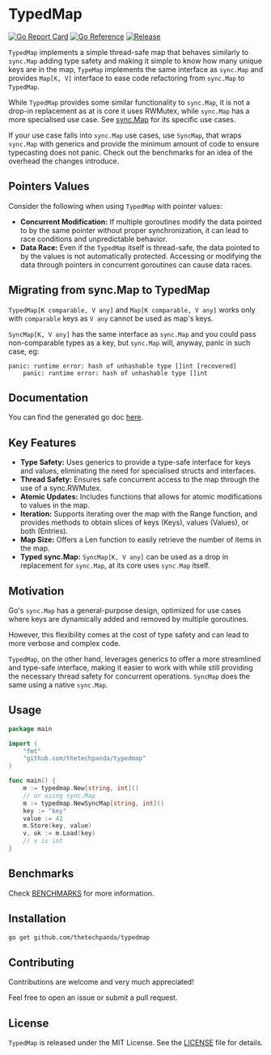 # TypedMap

[![Go Report Card](https://goreportcard.com/badge/github.com/thetechpanda/typedmap)](https://goreportcard.com/report/github.com/thetechpanda/typedmap)
[![Go Reference](https://pkg.go.dev/badge/github.com/thetechpanda/typedmap.svg)](https://pkg.go.dev/github.com/thetechpanda/typedmap)
[![Release](https://img.shields.io/github/release/thetechpanda/typedmap.svg?style=flat-square)](https://github.com/thetechpanda/typedmap/tags/latest)

`TypedMap` implements a simple thread-safe map that behaves similarly to `sync.Map` adding type safety and making it simple to know how many unique keys are in the map, `TypeMap` implements the same interface as `sync.Map` and provides `Map[K, V]` interface to ease code refactoring from `sync.Map` to `TypedMap`. 

While `TypedMap` provides some similar functionality to `sync.Map`, it is not a drop-in replacement as at is core it uses RWMutex, while `sync.Map` has a more specialised use case. See [sync.Map](https://pkg.go.dev/sync#Map) for its specific use cases.

If your use case falls into `sync.Map` use cases, use `SyncMap`, that wraps `sync.Map` with generics and provide the minimum amount of code to ensure typecasting does not panic. Check out the benchmarks for an idea of the overhead the changes introduce.

## Pointers Values

Consider the following when using `TypedMap` with pointer values:

* **Concurrent Modification:** If multiple goroutines modify the data pointed to by the same pointer without proper synchronization, it can lead to race conditions and unpredictable behavior.
* **Data Race:** Even if the `TypedMap` itself is thread-safe, the data pointed to by the values is not automatically protected. Accessing or modifying the data through pointers in concurrent goroutines can cause data races.

## Migrating from sync.Map to TypedMap
`TypedMap[K comparable, V any]` and `Map[K comparable, V any]` works only with `comparable` keys as `V any` cannot be used as map's keys.

`SyncMap[K, V any]` has the same interface as `sync.Map` and you could pass non-comparable types as a key, but `sync.Map` will, anyway, panic in such case, eg:

```
panic: runtime error: hash of unhashable type []int [recovered]
	panic: runtime error: hash of unhashable type []int
```

## Documentation

You can find the generated go doc [here](godoc.txt).

## Key Features

* **Type Safety:** Uses generics to provide a type-safe interface for keys and values, eliminating the need for specialised structs and interfaces.
* **Thread Safety:** Ensures safe concurrent access to the map through the use of a sync.RWMutex.
* **Atomic Updates:** Includes functions that allows for atomic modifications to values in the map.
* **Iteration:** Supports iterating over the map with the Range function, and provides methods to obtain slices of keys (Keys), values (Values), or both (Entries).
* **Map Size:** Offers a Len function to easily retrieve the number of items in the map.
* **Typed sync.Map:** `SyncMap[K, V any]` can be used as a drop in replacement for `sync.Map`, at its core uses `sync.Map` itself.

## Motivation

Go's `sync.Map` has a general-purpose design, optimized for use cases where keys are dynamically added and removed by multiple goroutines. 

However, this flexibility comes at the cost of type safety and can lead to more verbose and complex code. 

`TypedMap`, on the other hand, leverages generics to offer a more streamlined and type-safe interface, making it easier to work with while still providing the necessary thread safety for concurrent operations. `SyncMap` does the same using a native `sync.Map`.

## Usage

```go
package main

import (
	"fmt"
	"github.com/thetechpanda/typedmap"
)

func main() {
	m := typedmap.New[string, int]()
	// or using sync.Map
	m := typedmap.NewSyncMap[string, int]()
	key := "key"
	value := 42
	m.Store(key, value)
	v, ok := m.Load(key)
	// v is int
}
```

## Benchmarks

Check [BENCHMARKS](BENCHMARKS.md) for more information.

## Installation

```bash
go get github.com/thetechpanda/typedmap
```

## Contributing

Contributions are welcome and very much appreciated! 

Feel free to open an issue or submit a pull request.

## License

`TypedMap` is released under the MIT License. See the [LICENSE](LICENSE) file for details.
